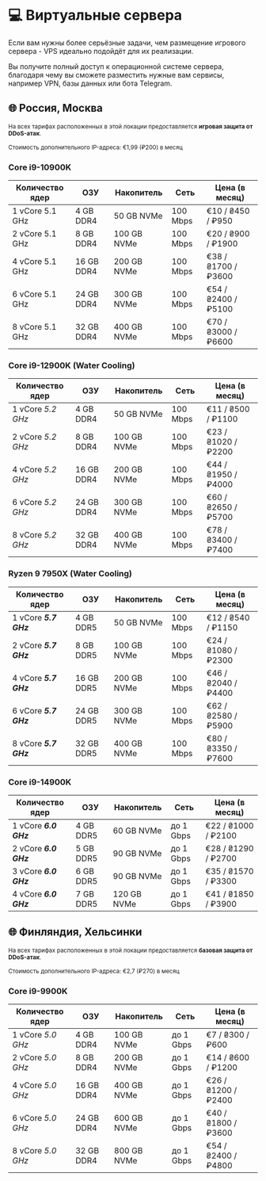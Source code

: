<script setup>
import intelLogo from '/components/intelLogo.vue';
import amdLogo from '/components/amdLogo.vue';
</script>

# 💻 Виртуальные сервера

Если вам нужны более серьёзные задачи, чем размещение игрового сервера - VPS идеально подойдёт для их реализации.

Вы получите полный доступ к операционной системе сервера, благодаря чему вы сможете разместить нужные вам сервисы, например VPN, базы данных или бота Telegram.

## 🌐 Россия, Москва

<small>На всех тарифах расположенных в этой локации предоставляется **игровая защита от DDoS-атак**.</small>

<small>Стоимость дополнительного IP-адреса: €1,99 (₽200) в месяц</small>

### <intelLogo>Core i9-10900K</intelLogo>

| Количество ядер | ОЗУ        | Накопитель  | Сеть     | Цена (в месяц)      |
| --------------- | ---------- | ----------- | -------- | ------------------- |
| 1 vCore 5.1 GHz | 4 GB DDR4  | 50 GB NVMe  | 100 Mbps | €10 / ₴450 / ₽950   |
| 2 vCore 5.1 GHz | 8 GB DDR4  | 100 GB NVMe | 100 Mbps | €20 / ₴900 / ₽1900  |
| 4 vCore 5.1 GHz | 16 GB DDR4 | 200 GB NVMe | 100 Mbps | €38 / ₴1700 / ₽3600 |
| 6 vCore 5.1 GHz | 24 GB DDR4 | 300 GB NVMe | 100 Mbps | €54 / ₴2400 / ₽5100 |
| 8 vCore 5.1 GHz | 32 GB DDR4 | 400 GB NVMe | 100 Mbps | €70 / ₴3000 / ₽6600 |

### <intelLogo>Core i9-12900K (Water Cooling)</intelLogo>

| Количество ядер   | ОЗУ        | Накопитель  | Сеть     | Цена (в месяц)      |
| ----------------- | ---------- | ----------- | -------- | ------------------- |
| 1 vCore _5.2 GHz_ | 4 GB DDR4  | 50 GB NVMe  | 100 Mbps | €11 / ₴500 / ₽1100  |
| 2 vCore _5.2 GHz_ | 8 GB DDR4  | 100 GB NVMe | 100 Mbps | €23 / ₴1020 / ₽2200 |
| 4 vCore _5.2 GHz_ | 16 GB DDR4 | 200 GB NVMe | 100 Mbps | €44 / ₴1950 / ₽4000 |
| 6 vCore _5.2 GHz_ | 24 GB DDR4 | 300 GB NVMe | 100 Mbps | €60 / ₴2650 / ₽5700 |
| 8 vCore _5.2 GHz_ | 32 GB DDR4 | 400 GB NVMe | 100 Mbps | €78 / ₴3400 / ₽7400 |

### <amdLogo>Ryzen 9 7950X (Water Cooling)</amdLogo>

| Количество ядер       | ОЗУ        | Накопитель  | Сеть     | Цена (в месяц)      |
| --------------------- | ---------- | ----------- | -------- | ------------------- |
| 1 vCore **_5.7 GHz_** | 4 GB DDR5  | 50 GB NVMe  | 100 Mbps | €12 / ₴540 / ₽1150  |
| 2 vCore **_5.7 GHz_** | 8 GB DDR5  | 100 GB NVMe | 100 Mbps | €24 / ₴1080 / ₽2300 |
| 4 vCore **_5.7 GHz_** | 16 GB DDR5 | 200 GB NVMe | 100 Mbps | €46 / ₴2040 / ₽4400 |
| 6 vCore **_5.7 GHz_** | 24 GB DDR5 | 300 GB NVMe | 100 Mbps | €62 / ₴2580 / ₽5900 |
| 8 vCore **_5.7 GHz_** | 32 GB DDR5 | 400 GB NVMe | 100 Mbps | €80 / ₴3350 / ₽7600 |

### <intelLogo>Core i9-14900K</intelLogo>

| Количество ядер       | ОЗУ       | Накопитель  | Сеть      | Цена (в месяц)      |
| --------------------- | --------- | ----------- | --------- | ------------------- |
| 1 vCore **_6.0 GHz_** | 4 GB DDR5 | 60 GB NVMe  | до 1 Gbps | €22 / ₴1000 / ₽2100 |
| 2 vCore **_6.0 GHz_** | 5 GB DDR5 | 90 GB NVMe  | до 1 Gbps | €28 / ₴1290 / ₽2700 |
| 3 vCore **_6.0 GHz_** | 6 GB DDR5 | 90 GB NVMe  | до 1 Gbps | €35 / ₴1570 / ₽3300 |
| 4 vCore **_6.0 GHz_** | 7 GB DDR5 | 120 GB NVMe | до 1 Gbps | €41 / ₴1850 / ₽3900 |

## 🌐 Финляндия, Хельсинки

<small>На всех тарифах расположенных в этой локации предоставляется **базовая защита от DDoS-атак**.</small>

<small>Стоимость дополнительного IP-адреса: €2,7 (₽270) в месяц</small>

### <intelLogo>Core i9-9900K</intelLogo>

| Количество ядер   | ОЗУ        | Накопитель  | Сеть      | Цена (в месяц)      |
| ----------------- | ---------- | ----------- | --------- | ------------------- |
| 1 vCore _5.0 GHz_ | 4 GB DDR4  | 100 GB NVMe | до 1 Gbps | €7 / ₴300 / ₽600    |
| 2 vCore _5.0 GHz_ | 8 GB DDR4  | 200 GB NVMe | до 1 Gbps | €14 / ₴600 / ₽1200  |
| 4 vCore _5.0 GHz_ | 16 GB DDR4 | 400 GB NVMe | до 1 Gbps | €26 / ₴1200 / ₽2400 |
| 6 vCore _5.0 GHz_ | 24 GB DDR4 | 600 GB NVMe | до 1 Gbps | €40 / ₴1800 / ₽3600 |
| 8 vCore _5.0 GHz_ | 32 GB DDR4 | 800 GB NVMe | до 1 Gbps | €54 / ₴2400 / ₽4800 |
